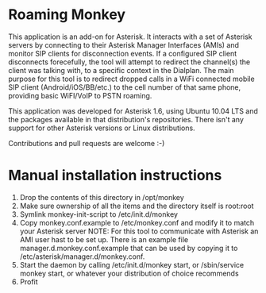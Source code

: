 Roaming Monkey
==============

This application is an add-on for Asterisk. It interacts with a set of Asterisk servers by connecting to their Asterisk Manager Interfaces (AMIs) and monitor SIP clients for disconnection events. If a configured SIP client disconnects forecefully, the tool will attempt to redirect the channel(s) the client was talking with, to a specific context in the Dialplan. The main purpose for this tool is to redirect dropped calls in a WiFi connected mobile SIP client (Android/iOS/BB/etc.) to the cell number of that same phone, providing basic WiFI/VoIP to PSTN roaming.

This application was developed for Asterisk 1.6, using Ubuntu 10.04 LTS and the packages available in that distribution's repositories. There isn't any support for other Asterisk versions or Linux distributions.

Contributions and pull requests are welcome :-)

Manual installation instructions
================================

1) Drop the contents of this directory in /opt/monkey
2) Make sure ownership of all the items and the directory itself is root:root
3) Symlink monkey-init-script to /etc/init.d/monkey
4) Copy monkey.conf.example to /etc/monkey.conf and modify it to match your
   Asterisk server
   NOTE: For this tool to communicate with Asterisk an AMI user hast to be set
   up. There is an example file manager.d.monkey.conf.example that can be used
   by copying it to /etc/asterisk/manager.d/monkey.conf.
5) Start the daemon by calling /etc/init.d/monkey start, or
   /sbin/service monkey start, or whatever your distribution of choice
   recommends
6) Profit

